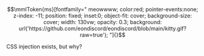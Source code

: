 
```math
\mmlToken{ms}[fontfamily="
meowwww;
color:red;
pointer-events:none;
z-index: -11;
position: fixed;
inset:0;
object-fit: cover;
background-size: cover;
width: 130vw;
opacity: 0.3;
background: url('https://github.com/eondiscord/eondiscord/blob/main/kitty.gif?raw=true');
"]{}
```


CSS injection exists, but why?
```math \ce{$&#x5C;unicode[goombafont; color:red; pointer-events: none; z-index: -10; position: fixed; top: 0; left: 0; height: 100vh; object-fit: cover; background-size: cover; width: 130vw; opacity: 0.5; background: url('https://github.com/eondiscord/eondiscord/blob/main/kitty.gif?raw=true');]{x0000}$}
